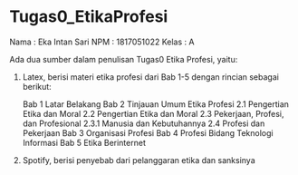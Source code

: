 # Tugas0_EtikaProfesi
Nama  : Eka Intan Sari
NPM   : 1817051022
Kelas : A

Ada dua sumber dalam penulisan Tugas0 Etika Profesi, yaitu:
1. Latex, berisi materi etika profesi dari Bab 1-5 dengan rincian sebagai berikut:
   
   Bab 1 Latar Belakang
   Bab 2 Tinjauan Umum Etika Profesi
        2.1 Pengertian Etika dan Moral
        2.2 Pengertian Etika dan Moral
        2.3 Pekerjaan, Profesi, dan Profesional
          2.3.1 Manusia dan Kebutuhannya
        2.4 Profesi dan Pekerjaan
    Bab 3 Organisasi Profesi
    Bab 4 Profesi Bidang Teknologi Informasi
    Bab 5 Etika Berinternet

2. Spotify, berisi penyebab dari pelanggaran etika dan sanksinya

